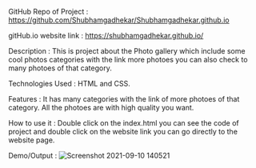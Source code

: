 GitHub Repo of Project : https://github.com/Shubhamgadhekar/Shubhamgadhekar.github.io

gitHub.io website link : https://shubhamgadhekar.github.io/ 

Description : This is project about the Photo gallery which include some cool photos categories with the link more photoes you can also check to many photoes of that category.

Technologies Used : HTML and CSS.

Features : It has many categories with the link of more photoes of that category.
           All the photoes are with high quality you want.

How to use it : Double click on the index.html you can see the code of project and double click on the website link you can go directly to the website page.

Demo/Output : ![Screenshot 2021-09-10 140521](https://user-images.githubusercontent.com/80172228/132825518-2b28a443-123a-4917-9c5b-b67590d9d9b5.jpg)

